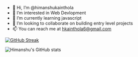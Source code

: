 - 👋 Hi, I’m @himanshukainthola
- 👀 I’m interested in Web Devlopment
- 🌱 I’m currently learning javascript
- 💞️ I’m looking to collaborate on building entry level projects
- 📫 You can reach me at hkainthola6@gmail.com



[![GitHub Streak](https://streak-stats.demolab.com?user=himanshukainthola&theme=tokyonight&border_radius=10&border=6D9CEB&ring=3B30EB&fire=EB350A)](https://git.io/streak-stats)

![Himanshu's GitHub stats](https://github-readme-stats.vercel.app/api?username=himanshukainthola&show_icons=true&theme=radical)

<!---
himanshukainthola/himanshukainthola is a ✨ special ✨ repository because its `README.md` (this file) appears on your GitHub profile.
You can click the Preview link to take a look at your changes.
--->

